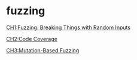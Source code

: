 # fuzzing
[CH1:Fuzzing: Breaking Things with Random Inputs](https://github.com/Hwangwoosam/fuzzing/tree/master/CH1)

[CH2:Code Coverage](https://github.com/Hwangwoosam/fuzzing/tree/master/CH2)

[CH3:Mutation-Based Fuzzing](https://github.com/Hwangwoosam/fuzzing/tree/master/CH2)
